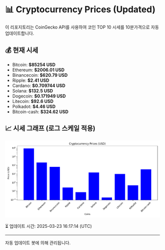 
# 📊 Cryptocurrency Prices (Updated)

이 리포지토리는 CoinGecko API를 사용하여 코인 TOP 10 시세를 10분가격으로 자동 업데이트합니다.

## 💰 현재 시세
- Bitcoin: **$85254 USD**
- Ethereum: **$2006.01 USD**
- Binancecoin: **$620.79 USD**
- Ripple: **$2.41 USD**
- Cardano: **$0.709744 USD**
- Solana: **$132.5 USD**
- Dogecoin: **$0.171949 USD**
- Litecoin: **$92.6 USD**
- Polkadot: **$4.46 USD**
- Bitcoin-cash: **$324.62 USD**

## 📈 시세 그래프 (로그 스케일 적용)
![Crypto Prices](crypto_prices.png)

⏳ 업데이트 시간: 2025-03-23 16:17:14 (UTC)

---
자동 업데이트 봇에 의해 관리됩니다.
